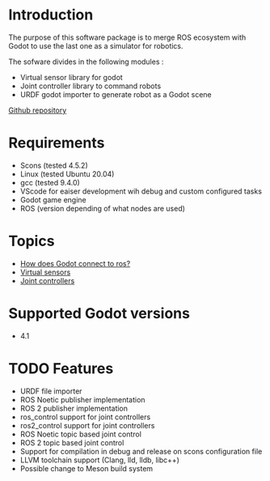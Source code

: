 
# Introduction

The purpose of this software package is to merge ROS ecosystem with Godot to use the last one as a simulator for robotics.

The sofware divides in the following modules : 

- Virtual sensor library for godot 
- Joint controller library to command robots
- URDF godot importer to generate robot as a Godot scene
  
  
[Github repository](https://github.com/imartc04/godot_simulation)

# Requirements

- Scons (tested 4.5.2)
- Linux (tested Ubuntu 20.04)
- gcc (tested 9.4.0) 
- VScode for eaiser development wih debug and custom configured tasks
- Godot game engine 
- ROS (version depending of what nodes are used)

# Topics

 - [How does Godot connect to ros?](connection_to_ros.md)
 - [Virtual sensors](virtual_sensors.md)
 - [Joint controllers]()


# Supported Godot versions

- 4.1



# TODO Features

- URDF file importer 
- ROS Noetic publisher implementation
- ROS 2 publisher implementation
- ros_control support for joint controllers
- ros2_control support for joint controllers
- ROS Noetic topic based joint control
- ROS 2 topic based joint control
- Support for compilation in debug and release on scons configuration file
- LLVM toolchain support (Clang, lld, lldb, libc++)
- Possible change to Meson build system
